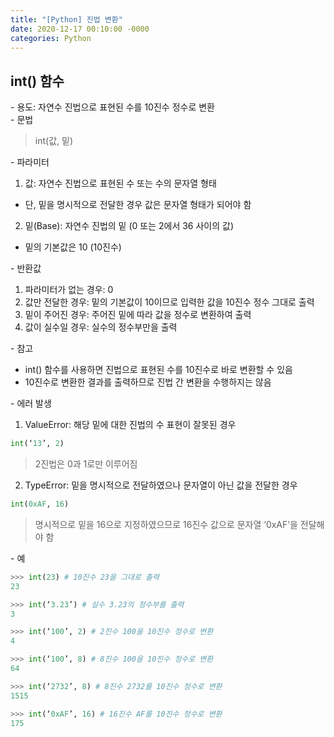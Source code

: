 ```yaml
---
title: "[Python] 진법 변환"
date: 2020-12-17 00:10:00 -0000
categories: Python
---
```


## int() 함수
&#45; 용도: 자연수 진법으로 표현된 수를 10진수 정수로 변환  
&#45; 문법
> int(값, 밑)

&#45; 파라미터

1. 값: 자연수 진법으로 표현된 수 또는 수의 문자열 형태
  - 단, 밑을 명시적으로 전달한 경우 값은 문자열 형태가 되어야 함

2. 밑(Base): 자연수 진법의 밑 (0 또는 2에서 36 사이의 값)
  - 밑의 기본값은 10 (10진수)

&#45; 반환값
1. 파라미터가 없는 경우: 0
2. 값만 전달한 경우: 밑의 기본값이 10이므로 입력한 값을 10진수 정수 그대로 출력
3. 밑이 주어진 경우: 주어진 밑에 따라 값을 정수로 변환하여 출력
4. 값이 실수일 경우: 실수의 정수부만을 출력

&#45; 참고  
- int() 함수를 사용하면 진법으로 표현된 수를 10진수로 바로 변환할 수 있음  
- 10진수로 변환한 결과를 출력하므로 진법 간 변환을 수행하지는 않음  

&#45; 에러 발생
1. ValueError: 해당 밑에 대한 진법의 수 표현이 잘못된 경우
```python
int(‘13’, 2)
```
> 2진법은 0과 1로만 이루어짐

2. TypeError: 밑을 명시적으로 전달하였으나 문자열이 아닌 값을 전달한 경우
```python
int(0xAF, 16)
```
> 명시적으로 밑을 16으로 지정하였으므로 16진수 값으로 문자열 ‘0xAF’을 전달해야 함

&#45; 예
```python
>>> int(23) # 10진수 23을 그대로 출력
23

>>> int(‘3.23’) # 실수 3.23의 정수부를 출력
3

>>> int(‘100’, 2) # 2진수 100을 10진수 정수로 변환
4

>>> int(‘100’, 8) # 8진수 100을 10진수 정수로 변환
64

>>> int(‘2732’, 8) # 8진수 2732를 10진수 정수로 변환
1515

>>> int(‘0xAF’, 16) # 16진수 AF를 10진수 정수로 변환
175
```
